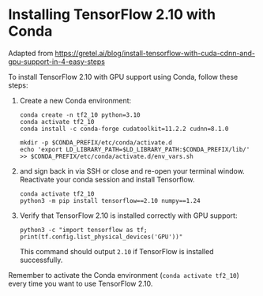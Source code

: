 # Installing TensorFlow 2.10 with Conda

Adapted from https://gretel.ai/blog/install-tensorflow-with-cuda-cdnn-and-gpu-support-in-4-easy-steps

To install TensorFlow 2.10 with GPU support using Conda, follow these steps:

1. Create a new Conda environment:

    ```shell
    conda create -n tf2_10 python=3.10
    conda activate tf2_10
    conda install -c conda-forge cudatoolkit=11.2.2 cudnn=8.1.0
 
    mkdir -p $CONDA_PREFIX/etc/conda/activate.d
    echo 'export LD_LIBRARY_PATH=$LD_LIBRARY_PATH:$CONDA_PREFIX/lib/' >> $CONDA_PREFIX/etc/conda/activate.d/env_vars.sh
    ```

2. and sign back in via SSH or close and re-open your terminal window. Reactivate your conda session and install Tensorflow.

    ```shell
    conda activate tf2_10
    python3 -m pip install tensorflow==2.10 numpy==1.24
    ```

4. Verify that TensorFlow 2.10 is installed correctly with GPU support:

    ```shell
    python3 -c "import tensorflow as tf; print(tf.config.list_physical_devices('GPU'))"
    ```

    This command should output `2.10` if TensorFlow is installed successfully.


Remember to activate the Conda environment (`conda activate tf2_10`) every time you want to use TensorFlow 2.10.
